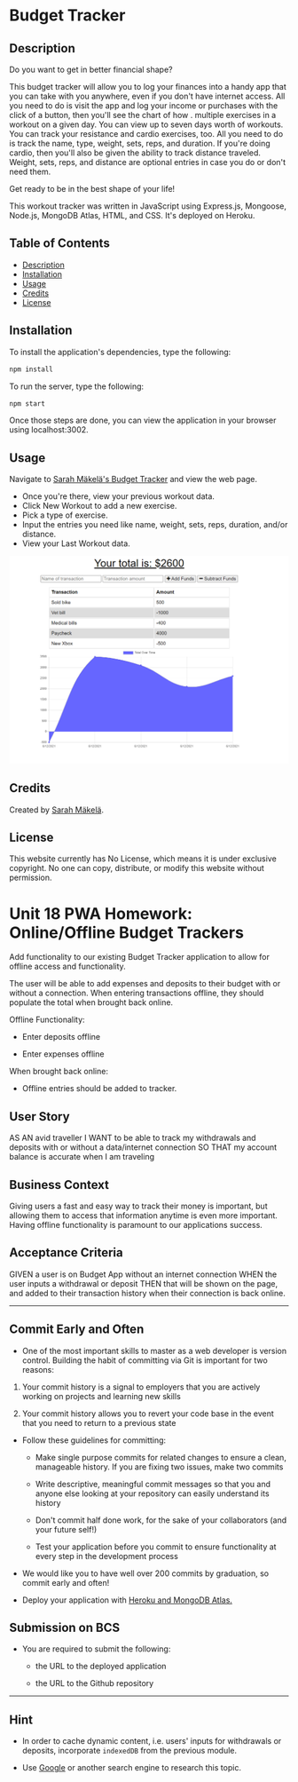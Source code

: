 # Budget Tracker

## Description

Do you want to get in better financial shape?

This budget tracker will allow you to log your finances into a handy app that you can take with you anywhere, even if you don't have internet access. All you need to do is visit the app and log your income or purchases with the click of a button, then you'll see the chart of how . multiple exercises in a workout on a given day. You can view up to seven days worth of workouts. You can track your resistance and cardio exercises, too. All you need to do is track the name, type, weight, sets, reps, and duration. If you're doing cardio, then you'll also be given the ability to track distance traveled. Weight, sets, reps, and distance are optional entries in case you do or don't need them.

Get ready to be in the best shape of your life!

This workout tracker was written in JavaScript using Express.js, Mongoose, Node.js, MongoDB Atlas, HTML, and CSS. It's deployed on Heroku.

## Table of Contents

* [Description](#description)
* [Installation](#installation)
* [Usage](#usage)
* [Credits](#credits)
* [License](#license)

## Installation

To install the application's dependencies, type the following:
```md
npm install
```
To run the server, type the following:
```md
npm start
```
Once those steps are done, you can view the application in your browser using localhost:3002.

## Usage

Navigate to [Sarah Mäkelä's Budget Tracker](https://cryptic-tor-06103.herokuapp.com/) and view the web page.

* Once you're there, view your previous workout data.
* Click New Workout to add a new exercise.
* Pick a type of exercise.
* Input the entries you need like name, weight, sets, reps, duration, and/or distance.
* View your Last Workout data.

![Sarah Mäkelä's Workout Tracker](./assets/budget-screenshot.png)

## Credits

Created by [Sarah Mäkelä](https://github.com/smakela13).

## License

This website currently has No License, which means it is under exclusive copyright. No one can copy, distribute, or modify this website without permission.


# Unit 18 PWA Homework: Online/Offline Budget Trackers

Add functionality to our existing Budget Tracker application to allow for offline access and functionality.

The user will be able to add expenses and deposits to their budget with or without a connection. When entering transactions offline, they should populate the total when brought back online.

Offline Functionality:

  * Enter deposits offline

  * Enter expenses offline

When brought back online:

  * Offline entries should be added to tracker.

## User Story
AS AN avid traveller
I WANT to be able to track my withdrawals and deposits with or without a data/internet connection
SO THAT my account balance is accurate when I am traveling

## Business Context

Giving users a fast and easy way to track their money is important, but allowing them to access that information anytime is even more important. Having offline functionality is paramount to our applications success.


## Acceptance Criteria
GIVEN a user is on Budget App without an internet connection
WHEN the user inputs a withdrawal or deposit
THEN that will be shown on the page, and added to their transaction history when their connection is back online.

- - -

## Commit Early and Often

* One of the most important skills to master as a web developer is version control. Building the habit of committing via Git is important for two reasons:

1. Your commit history is a signal to employers that you are actively working on projects and learning new skills

2. Your commit history allows you to revert your code base in the event that you need to return to a previous state

* Follow these guidelines for committing:

  * Make single purpose commits for related changes to ensure a clean, manageable history. If you are fixing two issues, make two commits

  * Write descriptive, meaningful commit messages so that you and anyone else looking at your repository can easily understand its history

  * Don't commit half done work, for the sake of your collaborators (and your future self!)

  * Test your application before you commit to ensure functionality at every step in the development process

* We would like you to have well over 200 commits by graduation, so commit early and often!

* Deploy your application with [Heroku and MongoDB Atlas.](../04-Important/MongoAtlas-Deploy.md)

## Submission on BCS

* You are required to submit the following:

  * the URL to the deployed application

  * the URL to the Github repository

- - -

## Hint

* In order to cache dynamic content, i.e. users' inputs for withdrawals or deposits, incorporate `indexedDB` from the previous module.

* Use [Google](https://www.google.com) or another search engine to research this topic.